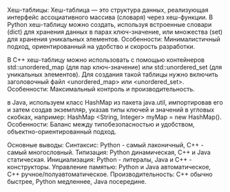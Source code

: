 Хеш-таблицы:
Хеш-таблица — это структура данных, реализующая интерфейс ассоциативного массива (словаря) через хеш-функции.
В Python хеш-таблицу можно создать, используя встроенные словари (dict) для хранения данных в парах ключ-значение, или множества (set) для хранения уникальных элементов.
Особенности:
Минималистичный подход, ориентированный на удобство и скорость разработки.

В C++ хеш-таблицу можно использовать с помощью контейнеров std::unordered_map (для пар ключ-значение) или std::unordered_set (для уникальных элементов).
Для создания такой таблицы нужно включить заголовочный файл <unordered_map> или <unordered_set>.
Особенности:
Максимальный контроль и производительность.

в Java, используем класс HashMap из пакета java.util, импортировав его и затем создав экземпляр, указав типы ключей и значений в угловых скобках, например: HashMap <String, Integer> myMap = new HashMap().
Особенности:
Баланс между типобезопасностью и удобством, объектно-ориентированный подход.

Основные выводы:
Синтаксис: Python - самый лаконичный, C++ - самый многословный.
Типизация: Python динамическая, C++ и Java статическая.
Инициализация: Python - литералы, Java и C++ - конструкторы.
Управление памятью: Python и Java автоматическое, C++ ручное/полуавтоматическое.
Производительность: C++ обычно быстрее, Python медленнее, Java посередине.
